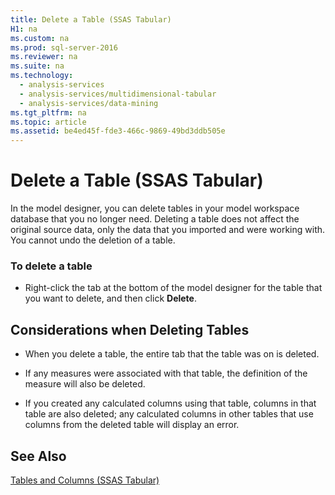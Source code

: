 ```yaml
---
title: Delete a Table (SSAS Tabular)
H1: na
ms.custom: na
ms.prod: sql-server-2016
ms.reviewer: na
ms.suite: na
ms.technology: 
  - analysis-services
  - analysis-services/multidimensional-tabular
  - analysis-services/data-mining
ms.tgt_pltfrm: na
ms.topic: article
ms.assetid: be4ed45f-fde3-466c-9869-49bd3ddb505e
---
```

# Delete a Table (SSAS Tabular)
  In the model designer, you can delete tables in your model workspace database that you no longer need. Deleting a table does not affect the original source data, only the data that you imported and were working with. You cannot undo the deletion of a table.  
  
### To delete a table  
  
-   Right-click the tab at the bottom of the model designer for the table that you want to delete, and then click **Delete**.  
  
## Considerations when Deleting Tables  
  
-   When you delete a table, the entire tab that the table was on is deleted.  
  
-   If any measures were associated with that table, the definition of the measure will also be deleted.  
  
-   If you created any calculated columns using that table, columns in that table are also deleted; any calculated columns in other tables that use columns from the deleted table will display an error.  
  
## See Also  
 [Tables and Columns &#40;SSAS Tabular&#41;](../../Topics/TopicNameNotContainA/Tables-and-Columns--SSAS-Tabular-.md)  
  
  